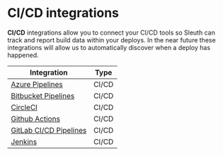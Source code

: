 # CI/CD integrations

**CI/CD** integrations allow you to connect your CI/CD tools so Sleuth can track and report build data within your deploys. In the near future these integrations will allow us to automatically discover when a deploy has happened.

| Integration                                         | Type  |
| --------------------------------------------------- | ----- |
| [Azure Pipelines](azure-pipelines.md)               | CI/CD |
| [Bitbucket Pipelines](bitbucket-pipelines.md)       | CI/CD |
| [CircleCI](circleci.md)                             | CI/CD |
| [Github Actions](github-actions.md)                 | CI/CD |
| [GitLab CI/CD Pipelines](gitlab-ci-cd-pipelines.md) | CI/CD |
| [Jenkins](jenkins.md)                               | CI/CD |
